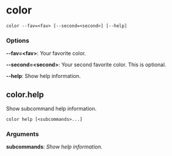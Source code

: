 # color

<!-- Generated by swift-argument-parser -->

```
color --fav=<fav> [--second=<second>] [--help]
```

### Options

**--fav=\<fav\>**:
Your favorite color.

**--second=\<second\>**:
Your second favorite color.
This is optional.


**--help**:
Show help information.

## color.help

Show subcommand help information.

```
color help [<subcommands>...]
```

### Arguments

**subcommands**:
*Show help information.*
